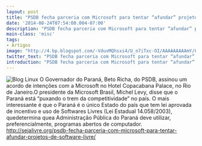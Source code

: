 ```yaml
---
layout: post
title: "PSDB fecha parceria com Microsoft para tentar “afundar” projetos de Softw..."
date: '2014-08-24T07:54:00.004-07:00'
description: "PSDB fecha parceria com Microsoft para tentar “afundar” projetos de Software"
main-class: 'misc'
tags:
- Artigos
image: "http://4.bp.blogspot.com/-VduvMQhsxi4/U_n7iTxc-OI/AAAAAAAAAmY/86B4mkzfV8U/s72-c/Beto-Richa-Foto-Sergio-Lima-Folhapress-610x250.jpg"
twitter_text: "PSDB fecha parceria com Microsoft para tentar “afundar” projetos de Software"
introduction: "PSDB fecha parceria com Microsoft para tentar “afundar” projetos de Software"
---
```

![Blog Linux](http://4.bp.blogspot.com/-VduvMQhsxi4/U_n7iTxc-OI/AAAAAAAAAmY/86B4mkzfV8U/s1600/Beto-Richa-Foto-Sergio-Lima-Folhapress-610x250.jpg "Blog Linux")
O Governador do Paraná, Beto Richa, do  PSDB, assinou um acordo de intenções com a Microsoft no  Hotel Copacabana Palace, no Rio de Janeiro.O presidente da  Microsoft Brasil, Michel Levy, disse que o Paraná está “puxando o trem  da competitividade” no país.
O mais interessante é que o Paraná é o único Estado do país que tem lei aprovada de incentivo e uso de Softwares Livres (Lei Estadual 14.058/2003),  quedetermina quea Administração Pública do Paraná deve  utilizar, preferencialmente, programas abertos de computador.
http://sejalivre.org/psdb-fecha-parceria-com-microsoft-para-tentar-afundar-projetos-de-software-livre/
